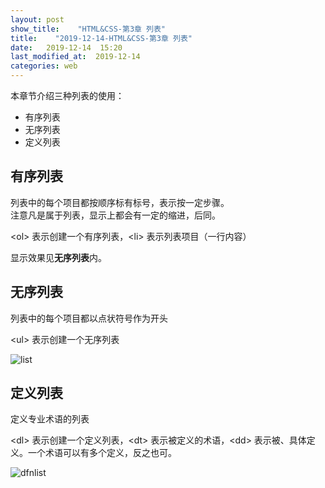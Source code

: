 ```yaml
---
layout: post
show_title:    "HTML&CSS-第3章 列表"
title:    "2019-12-14-HTML&CSS-第3章 列表"
date:   2019-12-14  15:20 
last_modified_at:  2019-12-14 
categories: web
---
```


本章节介绍三种列表的使用：
- 有序列表
- 无序列表
- 定义列表

<!--more-->

## 有序列表

列表中的每个项目都按顺序标有标号，表示按一定步骤。  
注意凡是属于列表，显示上都会有一定的缩进，后同。

\<ol> 表示创建一个有序列表，\<li> 表示列表项目（一行内容）

显示效果见**无序列表**内。

## 无序列表

列表中的每个项目都以点状符号作为开头

\<ul> 表示创建一个无序列表

![list](https://raw.githubusercontent.com/LonlyPan/LonlyPan.github.io/master/images/Posts/2019-12-14-HTML&CSS-第3章_列表/list.png)

## 定义列表

定义专业术语的列表

\<dl> 表示创建一个定义列表，\<dt> 表示被定义的术语，\<dd> 表示被、具体定义。一个术语可以有多个定义，反之也可。

![dfnlist](https://raw.githubusercontent.com/LonlyPan/LonlyPan.github.io/master/images/Posts/2019-12-14-HTML&CSS-第3章_列表/dfnlist.png)


